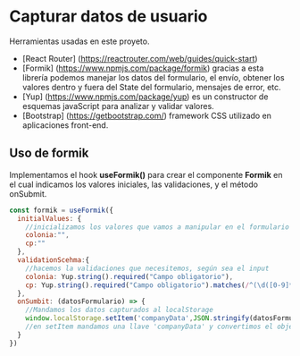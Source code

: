 # Capturar datos de usuario

Herramientas usadas en este proyeto.

- [React Router] (https://reactrouter.com/web/guides/quick-start)
- [Formik] (https://www.npmjs.com/package/formik) gracias a esta librería podemos manejar los datos del formulario, el envío, obtener los valores dentro y fuera del State del formulario, mensajes de error, etc.
- [Yup] (https://www.npmjs.com/package/yup) es un constructor de esquemas javaScript para analizar y validar valores.
- [Bootstrap] (https://getbootstrap.com/) framework CSS utilizado en aplicaciones front-end.

## Uso de formik
Implementamos el hook **useFormik()** para crear el componente **Formik** en el cual indicamos los valores iniciales, las validaciones, y el método onSubmit.
``` js
const formik = useFormik({
  initialValues: {
    //inicializamos los valores que vamos a manipular en el formulario
    colonia:"",
    cp:""
  },
  validationScehma:{
    //hacemos la validaciones que necesitemos, según sea el input
    colonia: Yup.string().required("Campo obligatorio"),
    cp: Yup.string().required("Campo obligatorio").matches(/^(\d([0-9]*\d))$/, "Sólo números"),
  },
  onSumbit: (datosFormulario) => {
    //Mandamos los datos capturados al localStorage
    window.localStorage.setItem('companyData',JSON.stringify(datosFormulario));
    //en setItem mandamos una llave 'companyData' y convertimos el objeto JSON en string para guardarlo en localStorage
  }
})
```